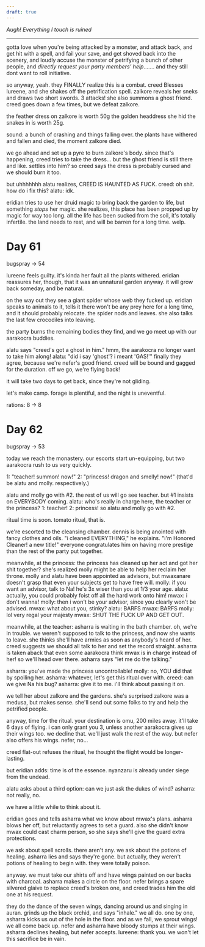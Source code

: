 ```yaml
---
draft: true
---
```

*Augh! Everything I touch is ruined*

-----

gotta love when you're being attacked by a monster, and attack back, and get hit with a spell, and fail your save, and get shoved back into the scenery, and loudly accuse the monster of petrifying a bunch of other people, and *directly request your party members' help*....... and they still dont want to roll initiative.

so anyway, yeah.
they FINALLY realize this is a combat.
creed Blesses lureene, and she shakes off the petrification spell.
zalkore reveals her sneks and draws two short swords.
    3 attacks!
she also summons a ghost friend.
creed goes down a few times,
but we defeat zalkore.

the feather dress on zalkore is worth 50g
the golden headdress she hid the snakes in is worth 25g.

sound: a bunch of crashing and things falling over.
the plants have withered and fallen and died, the moment zalkore died.

we go ahead and set up a pyre to burn zalkore's body.
since that's happening, creed tries to take the dress...
    but the ghost friend is still there and like. settles into him?
so creed says the dress is probably cursed and we should burn it too.

but uhhhhhhh alatu realizes, CREED IS HAUNTED AS FUCK.
creed: oh shit. how do i fix this?
alatu: idk.

eridian tries to use her druid magic to bring back the garden to life,
but something *stops* her magic.
she realizes, this place has been propped up by magic for way too long.
all the life has been sucked from the soil, it's totally infertile.
the land needs to rest, and will be barren for a long time.
    welp.


# Day 61

bugspray -> 54

lureene feels guilty. it's kinda her fault all the plants withered.
eridian reassures her, though, that it was an unnatural garden anyway.
    it will grow back someday, and be natural.

on the way out they see a giant spider whose web they fucked up.
eridian speaks to animals to it, tells it there won't be any prey here for a long time, and it should probably relocate.
    the spider nods and leaves.
she also talks the last few crocodiles into leaving.

the party burns the remaining bodies they find,
and we go meet up with our aarakocra buddies.

alatu says "creed's got a ghost in him."
hmm, the aarakocra no longer want to take him along!
alatu: "did i say 'ghost'? i meant 'GAS!'"
finally they agree, because we're nefer's good friend.
    creed will be bound and gagged for the duration.
off we go, we're flying back!

it will take two days to get back, since they're not gliding.

let's make camp.
forage is plentiful, and the night is uneventful.

rations: 8 -> 8

# Day 62

bugspray -> 53

today we reach the monastery.
our escorts start un-equipping,
but two aarakocra rush to us very quickly.

1: "teacher! summon! now!"
2: "princess! dragon and smelly! now!"
    (that'd be alatu and molly. respectively.)

alatu and molly go with #2.
the rest of us will go see teacher.
    but #1 insists on EVERYBODY coming.
alatu: who's really in charge here, the teacher or the princess?
    1: teacher!
    2: princess!
so alatu and molly go with #2.

ritual time is soon.
    tomato ritual, that is.

we're escorted to the cleansing chamber.
dennis is being anointed with fancy clothes and oils.
    "i cleaned EVERYTHING," he explains.
    "i'm Honored Cleaner! a new title!"
everyone congratulates him on having more prestige than the rest of the party put together.

meanwhile, at the princess:
    the princess has cleaned up her act and got her shit together?
    she's realized molly might be able to help her reclaim her throne.
    molly and alatu have been appointed as advisors,
    but mwaxanare doesn't grasp that even your subjects get to have free will.
    molly: if you want an advisor, talk to Na!
        he's 3x wiser than you at 1/3 your age.
    alatu: actually, you could probably foist off all the hard work onto him!
    mwax: i don't wanna!
    molly: then i won't be your advisor, since you clearly won't be advised.
    mwax: what about you, stinky?
    alatu: BARFS
    mwax: BARFS
    molly: lol very regal your majesty
    mwax: SHUT THE FUCK UP AND GET OUT.

meanwhile, at the teacher:
    asharra is waiting in the bath chamber.
    oh, we're in trouble.
    we weren't supposed to talk to the princess, and now she wants to leave. she thinks she'll have armies as soon as anybody's heard of her.
    creed suggests we should all talk to her and set the record straight.
    asharra is taken aback that even some aarakocra think mwax is in charge instead of her!
    so we'll head over there. asharra says "let me do the talking."

asharra: you've made the princess uncontrollable!
molly: no, YOU did that by spoiling her.
asharra: whatever, let's get this ritual over with.
creed: can we give Na his bug?
asharra: give it to me. i'll think about passing it on.

we tell her about zalkore and the gardens.
she's surprised zalkore was a medusa, but makes sense.
she'll send out some folks to try and help the petrified people.

anyway, time for the ritual.
    your destination is omu, 200 miles away.
    it'll take 6 days of flying. i can only grant you 3,
    unless another aarakocra gives up their wings too.
we decline that. we'll just walk the rest of the way.
    but nefer also offers his wings. nefer, no...

creed flat-out refuses the ritual,
he thought the flight would be longer-lasting.

but eridian adds:
time is of the essence.
nyanzaru is already under siege from the undead.

alatu asks about a third option: can we just ask the dukes of wind?
    asharra: not really, no.

we have a little while to think about it.

eridian goes and tells asharra what we know about mwax's plans.
asharra blows her off, but reluctantly agrees to set a guard.
    also she didn't know mwax could cast charm person,
    so she says she'll give the guard extra protections.

we ask about spell scrolls. there aren't any.
we ask about the potions of healing. asharra lies and says they're gone.
    but actually, they weren't potions of healing to begin with.
    they were totally poison.


anyway. we must take our shirts off and have wings painted on our backs with charcoal. asharra makes a circle on the floor. nefer brings a spare silvered glaive to replace creed's broken one, and creed trades him the old one at his request.

they do the dance of the seven wings, dancing around us and singing in auran.
grinds up the black orchid, and says "inhale."
    we all do.
one by one, asharra kicks us out of the hole in the floor.
and as we fall, we sprout wings!
we all come back up.
    nefer and asharra have bloody stumps at their wings.
    asharra declines healing, but nefer accepts.
lureene: thank you. we won't let this sacrifice be in vain.